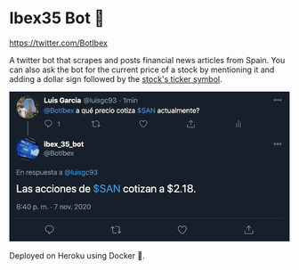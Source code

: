 # Ibex35 Bot 🤖
https://twitter.com/BotIbex

A twitter bot that scrapes and posts financial news articles from Spain. You can also ask the bot for the current price of a stock by mentioning it and adding a dollar sign followed by the [stock's ticker symbol](https://en.wikipedia.org/wiki/Ticker_symbol). 

![Alt text](/happy_path_response.png)

Deployed on Heroku using Docker 🐳.


